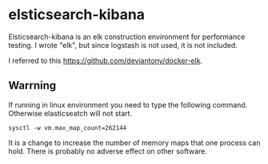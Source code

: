 # elsticsearch-kibana

Elsticsearch-kibana is an elk construction environment for performance testing.
I wrote "elk", but since logstash is not used, it is not included.

I referred to this <https://github.com/deviantony/docker-elk>.


## Warrning

If running in linux environment you need to type the following command.
Otherwise elasticseatch will not start.

```:shell
sysctl -w vm.max_map_count=262144
```

It is a change to increase the number of memory maps that one process can hold.
There is probably no adverse effect on other software.